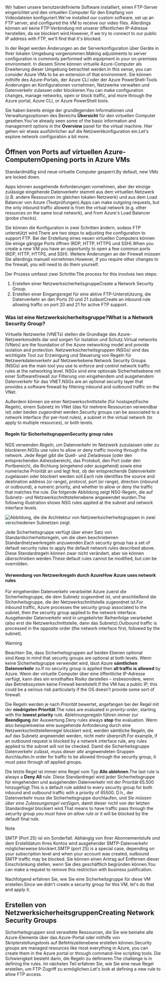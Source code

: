 <span data-ttu-id="dded4-101">Wir haben unsere benutzerdefinierte Software installiert, einen FTP-Server eingerichtet und den virtuellen Computer für den Empfang von Videodateien konfiguriert.</span><span class="sxs-lookup"><span data-stu-id="dded4-101">We've installed our custom software, set up an FTP server, and configured the VM to receive our video files.</span></span> <span data-ttu-id="dded4-102">Allerdings können wir keine FTP-Verbindung mit unserer öffentlichen IP-Adresse herstellen, da sie blockiert wird.</span><span class="sxs-lookup"><span data-stu-id="dded4-102">However, if we try to connect to our public IP address with FTP, we'll find that it's blocked.</span></span> 

<span data-ttu-id="dded4-103">In der Regel werden Änderungen an der Serverkonfiguration über Geräte in Ihrer lokalen Umgebung vorgenommen.</span><span class="sxs-lookup"><span data-stu-id="dded4-103">Making adjustments to server configuration is commonly performed with equipment in your on-premises environment.</span></span> <span data-ttu-id="dded4-104">In diesem Sinne können virtuelle Azure-Computer als Erweiterung dieser Umgebung betrachtet werden.</span><span class="sxs-lookup"><span data-stu-id="dded4-104">In this sense, you can consider Azure VMs to be an extension of that environment.</span></span> <span data-ttu-id="dded4-105">Sie können mithilfe des Azure-Portals, der Azure CLI oder der Azure PowerShell-Tools Änderungen an Konfigurationen vornehmen, Netzwerke verwalten und Datenverkehr zulassen oder blockieren.</span><span class="sxs-lookup"><span data-stu-id="dded4-105">You can make configuration changes, manage networks, open or block traffic, and more through the Azure portal, Azure CLI, or Azure PowerShell tools.</span></span>

<span data-ttu-id="dded4-106">Sie haben bereits einige der grundlegenden Informationen und Verwaltungsoptionen des Bereichs **Übersicht** für den virtuellen Computer gesehen.</span><span class="sxs-lookup"><span data-stu-id="dded4-106">You've already seen some of the basic information and management options in the **Overview** panel for the virtual machine.</span></span> <span data-ttu-id="dded4-107">Hier gehen wir etwas ausführlicher auf die Netzwerkkonfiguration ein.</span><span class="sxs-lookup"><span data-stu-id="dded4-107">Let's explore network configuration a bit more.</span></span>

## <a name="opening-ports-in-azure-vms"></a><span data-ttu-id="dded4-108">Öffnen von Ports auf virtuellen Azure-Computern</span><span class="sxs-lookup"><span data-stu-id="dded4-108">Opening ports in Azure VMs</span></span>

<span data-ttu-id="dded4-109">Standardmäßig sind neue virtuelle Computer gesperrt.</span><span class="sxs-lookup"><span data-stu-id="dded4-109">By default, new VMs are locked down.</span></span> 

<span data-ttu-id="dded4-110">Apps können ausgehende Anforderungen vornehmen, aber der einzige zulässige eingehende Datenverkehr stammt aus dem virtuellen Netzwerk (z.B. andere Ressourcen im gleichen lokalen Netzwerk) und aus dem Load Balancer von Azure (Testprüfungen).</span><span class="sxs-lookup"><span data-stu-id="dded4-110">Apps can make outgoing requests, but the only inbound traffic allowed is from the virtual network (e.g. other resources on the same local network), and from Azure's Load Balancer (probe checks).</span></span>

<span data-ttu-id="dded4-111">Sie können die Konfiguration in zwei Schritten ändern, sodass FTP unterstützt wird.</span><span class="sxs-lookup"><span data-stu-id="dded4-111">There are two steps to adjusting the configuration to support FTP.</span></span> <span data-ttu-id="dded4-112">Bei der Erstellung eines neuen virtuellen Computers können Sie einige gängige Ports öffnen (RDP, HTTP, HTTPS und SSH).</span><span class="sxs-lookup"><span data-stu-id="dded4-112">When you create a new VM you have an opportunity to open a few common ports (RDP, HTTP, HTTPS, and SSH).</span></span> <span data-ttu-id="dded4-113">Weitere Änderungen an der Firewall müssen Sie allerdings manuell vornehmen.</span><span class="sxs-lookup"><span data-stu-id="dded4-113">However, if you require other changes to the firewall, you will need to do them yourself.</span></span>

<span data-ttu-id="dded4-114">Der Prozess umfasst zwei Schritte:</span><span class="sxs-lookup"><span data-stu-id="dded4-114">The process for this involves two steps:</span></span>

1. <span data-ttu-id="dded4-115">Erstellen einer Netzwerksicherheitsgruppe</span><span class="sxs-lookup"><span data-stu-id="dded4-115">Create a Network Security Group.</span></span>
2. <span data-ttu-id="dded4-116">Erstellen einer Eingangsregel für eine aktive FTP-Unterstützung, die Datenverkehr an den Ports 20 und 21 zulässt</span><span class="sxs-lookup"><span data-stu-id="dded4-116">Create an inbound rule allowing traffic on port 20 and 21 for active FTP support.</span></span>

### <a name="what-is-a-network-security-group"></a><span data-ttu-id="dded4-117">Was ist eine Netzwerksicherheitsgruppe?</span><span class="sxs-lookup"><span data-stu-id="dded4-117">What is a Network Security Group?</span></span>

<span data-ttu-id="dded4-118">Virtuelle Netzwerke (VNETs) stellen die Grundlage des Azure-Netzwerkmodells dar und sorgen für Isolation und Schutz.</span><span class="sxs-lookup"><span data-stu-id="dded4-118">Virtual networks (VNets) are the foundation of the Azure networking model and provide isolation and protection.</span></span> <span data-ttu-id="dded4-119">Netzwerksicherheitsgruppen (NSGs) sind das wichtigste Tool zur Erzwingung und Steuerung von Regeln für Netzwerkdatenverkehr auf Netzwerkebene.</span><span class="sxs-lookup"><span data-stu-id="dded4-119">Network Security Groups (NSGs) are the main tool you use to enforce and control network traffic rules at the networking level.</span></span> <span data-ttu-id="dded4-120">NSGs sind eine optionale Sicherheitsebene mit einer Softwarefirewall zur Filterung von eingehendem und ausgehendem Datenverkehr für das VNET.</span><span class="sxs-lookup"><span data-stu-id="dded4-120">NSGs are an optional security layer that provides a software firewall by filtering inbound and outbound traffic on the VNet.</span></span> 

<span data-ttu-id="dded4-121">Außerdem können sie einer Netzwerkschnittstelle (für hostspezifische Regeln), einem Subnetz im VNet (das für mehrere Ressourcen verwendbar ist) oder beiden zugeordnet werden.</span><span class="sxs-lookup"><span data-stu-id="dded4-121">Security groups can be associated to a network interface (for per-host rules), a subnet in the virtual network (to apply to multiple resources), or both levels.</span></span> 

#### <a name="security-group-rules"></a><span data-ttu-id="dded4-122">Regeln für Sicherheitsgruppen</span><span class="sxs-lookup"><span data-stu-id="dded4-122">Security group rules</span></span>

<span data-ttu-id="dded4-123">NGS verwenden _Regeln_, um Datenverkehr im Netzwerk zuzulassen oder zu blockieren.</span><span class="sxs-lookup"><span data-stu-id="dded4-123">NGSs use _rules_ to allow or deny traffic moving through the network.</span></span> <span data-ttu-id="dded4-124">Jede Regel gibt die Quell- und Zieladresse (oder den entsprechenden Adressbereich), das Protokoll, den Port (oder den Portbereich), die Richtung (eingehend oder ausgehend) sowie eine numerische Priorität an und legt fest, ob der entsprechende Datenverkehr zugelassen oder blockiert werden soll.</span><span class="sxs-lookup"><span data-stu-id="dded4-124">Each rule identifies the source and destination address (or range), protocol, port (or range), direction (inbound or outbound), a numeric priority, and whether to allow or deny the traffic that matches the rule.</span></span> <span data-ttu-id="dded4-125">Die folgende Abbildung zeigt NSG-Regeln, die auf Subnetz- und Netzwerkschnittstellenebene angewendet wurden.</span><span class="sxs-lookup"><span data-stu-id="dded4-125">The following illustration shows NSG rules applied at the subnet and network interface levels.</span></span>

![Abbildung, die die Architektur von Netzwerksicherheitsgruppen in zwei verschiedenen Subnetzen zeigt.](../media/7-nsg-rules.png)

<span data-ttu-id="dded4-129">Jede Sicherheitsgruppe verfügt über einen Satz von Standardsicherheitsregeln, um die oben beschriebenen Standardnetzwerkregeln anzuwenden.</span><span class="sxs-lookup"><span data-stu-id="dded4-129">Each security group has a set of default security rules to apply the default network rules described above.</span></span> <span data-ttu-id="dded4-130">Diese Standardregeln können zwar nicht verändert, aber sie können _überschrieben_ werden.</span><span class="sxs-lookup"><span data-stu-id="dded4-130">These default rules cannot be modified, but _can_ be overridden.</span></span>

#### <a name="how-azure-uses-network-rules"></a><span data-ttu-id="dded4-131">Verwendung von Netzwerkregeln durch Azure</span><span class="sxs-lookup"><span data-stu-id="dded4-131">How Azure uses network rules</span></span>

<span data-ttu-id="dded4-132">Für eingehenden Datenverkehr verarbeitet Azure zuerst die Sicherheitsgruppe, die dem Subnetz zugeordnet ist, und anschließend die Sicherheitsgruppe, die der Netzwerkschnittstelle zugeordnet ist.</span><span class="sxs-lookup"><span data-stu-id="dded4-132">For inbound traffic, Azure processes the security group associated to the subnet, then the security group applied to the network interface.</span></span> <span data-ttu-id="dded4-133">Ausgehender Datenverkehr wird in umgekehrter Reihenfolge verarbeitet (also erst die Netzwerkschnittstelle, dann das Subnetz).</span><span class="sxs-lookup"><span data-stu-id="dded4-133">Outbound traffic is processed in the opposite order (the network interface first, followed by the subnet).</span></span>

> [!WARNING]
> <span data-ttu-id="dded4-134">Beachten Sie, dass Sicherheitsgruppen auf beiden Ebenen optional sind.</span><span class="sxs-lookup"><span data-stu-id="dded4-134">Keep in mind that security groups are optional at both levels.</span></span> <span data-ttu-id="dded4-135">Wenn keine Sicherheitsgruppe verwendet wird, lässt Azure **sämtlichen Datenverkehr** zu.</span><span class="sxs-lookup"><span data-stu-id="dded4-135">If no security group is applied then **all traffic is allowed** by Azure.</span></span> <span data-ttu-id="dded4-136">Wenn der virtuelle Computer über eine öffentliche IP-Adresse verfügt, kann dies ein ernsthaftes Risiko darstellen – insbesondere, wenn das Betriebssystem keine Firewall bereitstellt.</span><span class="sxs-lookup"><span data-stu-id="dded4-136">If the VM has a public IP, this could be a serious risk particularly if the OS doesn't provide some sort of firewall.</span></span>

<span data-ttu-id="dded4-137">Die Regeln werden je nach _Priorität_ bewertet, angefangen bei der Regel mit der **niedrigsten Priorität**.</span><span class="sxs-lookup"><span data-stu-id="dded4-137">The rules are evaluated in _priority-order_, starting with the **lowest priority** rule.</span></span> <span data-ttu-id="dded4-138">Ablehnungsregeln führen immer zur **Beendigung** der Auswertung.</span><span class="sxs-lookup"><span data-stu-id="dded4-138">Deny rules always **stop** the evaluation.</span></span> <span data-ttu-id="dded4-139">Wenn also beispielsweise eine ausgehende Anforderung durch eine Netzwerkschnittstellenregel blockiert wird, werden sämtliche Regeln, die auf das Subnetz angewendet werden, nicht mehr überprüft.</span><span class="sxs-lookup"><span data-stu-id="dded4-139">For example, if an outbound request is blocked by a network interface rule, any rules applied to the subnet will not be checked.</span></span> <span data-ttu-id="dded4-140">Damit die Sicherheitsgruppe Datenverkehr zulässt, muss dieser _alle_ angewendeten Gruppen durchlaufen.</span><span class="sxs-lookup"><span data-stu-id="dded4-140">In order for traffic to be allowed through the security group, it must pass through _all_ applied groups.</span></span>

<span data-ttu-id="dded4-141">Die letzte Regel ist immer eine Regel vom Typ **Alle ablehnen**.</span><span class="sxs-lookup"><span data-stu-id="dded4-141">The last rule is always a **Deny All** rule.</span></span> <span data-ttu-id="dded4-142">Diese Standardregel wird jeder Sicherheitsgruppe für eingehenden und ausgehenden Datenverkehr mit der Priorität 65.500 hinzugefügt.</span><span class="sxs-lookup"><span data-stu-id="dded4-142">This is a default rule added to every security group for both inbound and outbound traffic with a priority of 65500.</span></span> <span data-ttu-id="dded4-143">D.h., der Datenverkehr muss die Sicherheitsgruppe durchlaufen, und _Sie müssen über eine Zulassungsregel verfügen_, damit dieser nicht von der letzten Standardregel blockiert wird.</span><span class="sxs-lookup"><span data-stu-id="dded4-143">That means to have traffic pass through the security group _you must have an allow rule_ or it will be blocked by the default final rule.</span></span>

> [!NOTE]
> <span data-ttu-id="dded4-144">SMTP (Port 25) ist ein Sonderfall. Abhängig von Ihrer Abonnementstufe und dem Erstelldatum Ihres Kontos wird ausgehender SMTP-Datenverkehr möglicherweise blockiert.</span><span class="sxs-lookup"><span data-stu-id="dded4-144">SMTP (port 25) is a special case, depending on your subscription level and when your account was created, outbound SMTP traffic may be blocked.</span></span> <span data-ttu-id="dded4-145">Sie können einen Antrag auf Entfernen dieser Einschränkung stellen, wenn Sie dies geschäftlich begründen können.</span><span class="sxs-lookup"><span data-stu-id="dded4-145">You can make a request to remove this restriction with business justification.</span></span>

<span data-ttu-id="dded4-146">Nachfolgend erfahren Sie, wie Sie eine Sicherheitsgruppe für diese VM erstellen.</span><span class="sxs-lookup"><span data-stu-id="dded4-146">Since we didn't create a security group for this VM, let's do that and apply it.</span></span>

## <a name="creating-network-security-groups"></a><span data-ttu-id="dded4-147">Erstellen von Netzwerksicherheitsgruppen</span><span class="sxs-lookup"><span data-stu-id="dded4-147">Creating Network Security Groups</span></span>

<span data-ttu-id="dded4-148">Sicherheitsgruppen sind verwaltete Ressourcen, die Sie wie beinahe alle Azure-Elemente über das Azure-Portal oder mithilfe von Skripterstellungstools auf Befehlszeilenebene erstellen können.</span><span class="sxs-lookup"><span data-stu-id="dded4-148">Security groups are managed resources like most everything in Azure, you can create them in the Azure portal or through command-line scripting tools.</span></span> <span data-ttu-id="dded4-149">Die Schwierigkeit besteht darin, die Regeln zu definieren.</span><span class="sxs-lookup"><span data-stu-id="dded4-149">The challenge is in defining the rules.</span></span> <span data-ttu-id="dded4-150">Im nächsten Teil erfahren Sie, wie Sie eine neue Regel erstellen, um FTP-Zugriff zu ermöglichen.</span><span class="sxs-lookup"><span data-stu-id="dded4-150">Let's look at defining a new rule to allow FTP access.</span></span>
